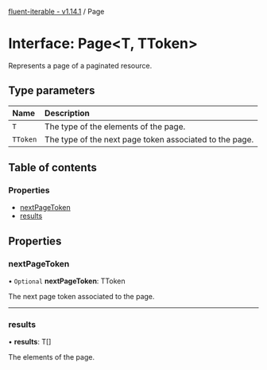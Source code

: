 [fluent-iterable - v1.14.1](../README.md) / Page

# Interface: Page<T, TToken\>

Represents a page of a paginated resource.

## Type parameters

Name | Description |
:------ | :------ |
`T` | The type of the elements of the page.   |
`TToken` | The type of the next page token associated to the page.    |

## Table of contents

### Properties

- [nextPageToken](page.md#nextpagetoken)
- [results](page.md#results)

## Properties

### nextPageToken

• `Optional` **nextPageToken**: TToken

The next page token associated to the page.

___

### results

• **results**: T[]

The elements of the page.
